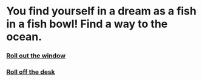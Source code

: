 # You find yourself in a dream as a fish in a fish bowl! Find a way to the ocean.

### [Roll out the window](mattress.md)

### [Roll off the desk](../endings/bowlbreak.md)

